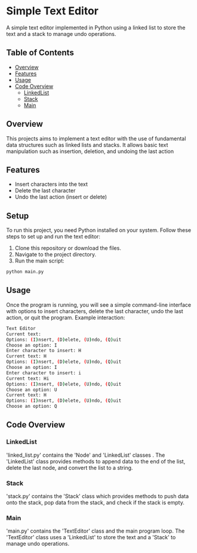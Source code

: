 # Simple Text Editor
A simple text editor implemented in Python using a linked list to store the text and a stack to manage undo operations.

## Table of Contents
- [Overview](#overview)
- [Features](#features)
- [Usage](#usage)
- [Code Overview](#code-overview)
  - [LinkedList](#linkedList)
  - [Stack](#stack)
  - [Main](#main)

## Overview
This projects aims to implement a text editor with the use of fundamental data structures such as linked lists and stacks. It allows basic text manipulation such as insertion, deletion, and undoing the last action

## Features
- Insert characters into the text
- Delete the last character
- Undo the last action (insert or delete)

## Setup
To run this project, you need Python installed on your system. Follow these steps to set up and run the text editor:

1. Clone this repository or download the files.
2. Navigate to the project directory.
3. Run the main script:
```bash
python main.py
```

## Usage
Once the program is running, you will see a simple command-line interface with options to insert characters, delete the last character, undo the last action, or quit the program.
Example interaction:
```bash
Text Editor
Current text: 
Options: (I)nsert, (D)elete, (U)ndo, (Q)uit
Choose an option: I
Enter character to insert: H
Current text: H
Options: (I)nsert, (D)elete, (U)ndo, (Q)uit
Choose an option: I
Enter character to insert: i
Current text: Hi
Options: (I)nsert, (D)elete, (U)ndo, (Q)uit
Choose an option: U
Current text: H
Options: (I)nsert, (D)elete, (U)ndo, (Q)uit
Choose an option: Q
```

## Code Overview
### LinkedList
'linked_list.py' contains the 'Node' and 'LinkedList' classes . The 'LinkedList' class provides methods to append data to the end of the list, delete the last node, and convert the list to a string.

### Stack
'stack.py' contains the 'Stack' class which provides methods to push data onto the stack, pop data from the stack, and check if the stack is empty.

### Main
'main.py' contains the 'TextEditor' class and the main program loop. The 'TextEditor' class uses a 'LinkedList' to store the text and a 'Stack' to manage undo operations.